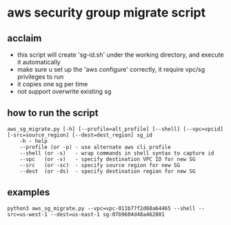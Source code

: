 # aws security group migrate script

## acclaim

- this script will create 'sg-id.sh' under the working directory, and execute it automatically
- make sure u set up the 'aws configure' correctly, it require vpc/sg privileges to run
- it copies one sg per time
- not support overwrite existing sg

## how to run the script

```                      
aws_sg_migrate.py [-h] [--profile=alt_profile] [--shell] [--vpc=vpcid] [-src=source_region] [--dest=dest_region] sg_id
    -h - help
    --profile (or -p) - use alternate aws cli profile
    --shell (or -s)   - wrap commands in shell syntax to capture id
    --vpc   (or -v)   - specify destination VPC ID for new SG
    --src   (or -sc)  - specify source region for new SG
    --dest  (or -ds)  - specify destination region for new SG
```

## examples

```
python3 aws_sg_migrate.py --vpc=vpc-011b77f2d68a64465 --shell --src=us-west-1 --dest=us-east-1 sg-07b9604d48a462801

```